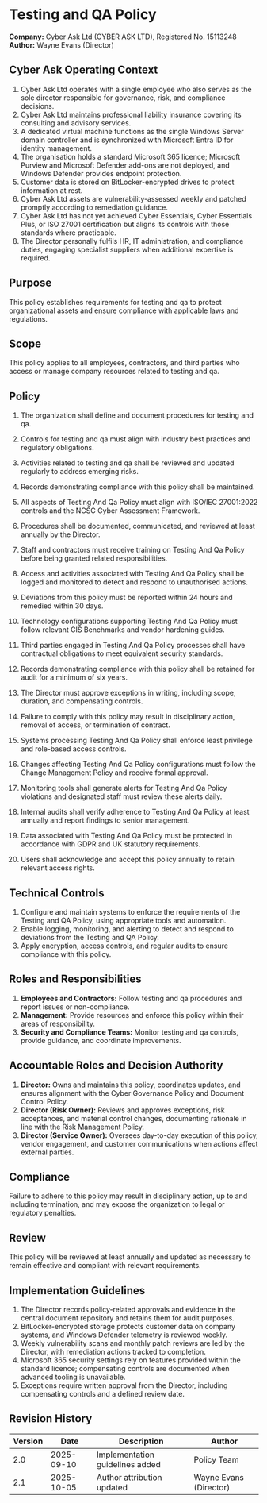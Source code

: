 # Testing and QA Policy

**Company:** Cyber Ask Ltd (CYBER ASK LTD), Registered No. 15113248  
**Author:** Wayne Evans (Director)

## Cyber Ask Operating Context

1. Cyber Ask Ltd operates with a single employee who also serves as the sole director responsible for governance, risk, and compliance decisions.
2. Cyber Ask Ltd maintains professional liability insurance covering its consulting and advisory services.
3. A dedicated virtual machine functions as the single Windows Server domain controller and is synchronized with Microsoft Entra ID for identity management.
4. The organisation holds a standard Microsoft 365 licence; Microsoft Purview and Microsoft Defender add-ons are not deployed, and Windows Defender provides endpoint protection.
5. Customer data is stored on BitLocker-encrypted drives to protect information at rest.
6. Cyber Ask Ltd assets are vulnerability-assessed weekly and patched promptly according to remediation guidance.
7. Cyber Ask Ltd has not yet achieved Cyber Essentials, Cyber Essentials Plus, or ISO 27001 certification but aligns its controls with those standards where practicable.
8. The Director personally fulfils HR, IT administration, and compliance duties, engaging specialist suppliers when additional expertise is required.



## Purpose

This policy establishes requirements for testing and qa to protect organizational assets and ensure compliance with applicable laws and regulations.

## Scope

This policy applies to all employees, contractors, and third parties who access or manage company resources related to testing and qa.

## Policy
1. The organization shall define and document procedures for testing and qa.
2. Controls for testing and qa must align with industry best practices and regulatory obligations.
3. Activities related to testing and qa shall be reviewed and updated regularly to address emerging risks.
4. Records demonstrating compliance with this policy shall be maintained.

1. All aspects of Testing And Qa Policy must align with ISO/IEC 27001:2022 controls and the NCSC Cyber Assessment Framework.
2. Procedures shall be documented, communicated, and reviewed at least annually by the Director.
3. Staff and contractors must receive training on Testing And Qa Policy before being granted related responsibilities.
4. Access and activities associated with Testing And Qa Policy shall be logged and monitored to detect and respond to unauthorised actions.
5. Deviations from this policy must be reported within 24 hours and remedied within 30 days.
6. Technology configurations supporting Testing And Qa Policy must follow relevant CIS Benchmarks and vendor hardening guides.
7. Third parties engaged in Testing And Qa Policy processes shall have contractual obligations to meet equivalent security standards.
8. Records demonstrating compliance with this policy shall be retained for audit for a minimum of six years.
9. The Director must approve exceptions in writing, including scope, duration, and compensating controls.
10. Failure to comply with this policy may result in disciplinary action, removal of access, or termination of contract.

1. Systems processing Testing And Qa Policy shall enforce least privilege and role-based access controls.
2. Changes affecting Testing And Qa Policy configurations must follow the Change Management Policy and receive formal approval.
3. Monitoring tools shall generate alerts for Testing And Qa Policy violations and designated staff must review these alerts daily.
4. Internal audits shall verify adherence to Testing And Qa Policy at least annually and report findings to senior management.
5. Data associated with Testing And Qa Policy must be protected in accordance with GDPR and UK statutory requirements.
6. Users shall acknowledge and accept this policy annually to retain relevant access rights.

## Technical Controls

1. Configure and maintain systems to enforce the requirements of the Testing and QA Policy, using appropriate tools and automation.
2. Enable logging, monitoring, and alerting to detect and respond to deviations from the Testing and QA Policy.
3. Apply encryption, access controls, and regular audits to ensure compliance with this policy.

## Roles and Responsibilities

1. **Employees and Contractors:** Follow testing and qa procedures and report issues or non-compliance.
2. **Management:** Provide resources and enforce this policy within their areas of responsibility.
3. **Security and Compliance Teams:** Monitor testing and qa controls, provide guidance, and coordinate improvements.

## Accountable Roles and Decision Authority

1. **Director:** Owns and maintains this policy, coordinates updates, and ensures alignment with the Cyber Governance Policy and Document Control Policy.
2. **Director (Risk Owner):** Reviews and approves exceptions, risk acceptances, and material control changes, documenting rationale in line with the Risk Management Policy.
3. **Director (Service Owner):** Oversees day-to-day execution of this policy, vendor engagement, and customer communications when actions affect external parties.


## Compliance

Failure to adhere to this policy may result in disciplinary action, up to and including termination, and may expose the organization to legal or regulatory penalties.

## Review

This policy will be reviewed at least annually and updated as necessary to remain effective and compliant with relevant requirements.

## Implementation Guidelines
1. The Director records policy-related approvals and evidence in the central document repository and retains them for audit purposes.
2. BitLocker-encrypted storage protects customer data on company systems, and Windows Defender telemetry is reviewed weekly.
3. Weekly vulnerability scans and monthly patch reviews are led by the Director, with remediation actions tracked to completion.
4. Microsoft 365 security settings rely on features provided within the standard licence; compensating controls are documented when advanced tooling is unavailable.
5. Exceptions require written approval from the Director, including compensating controls and a defined review date.


## Revision History

| Version | Date | Description | Author |
| ------- | ---------- | ----------------------- | ------ |
| 2.0     | 2025-09-10 | Implementation guidelines added | Policy Team |
| 2.1     | 2025-10-05 | Author attribution updated | Wayne Evans (Director) |
